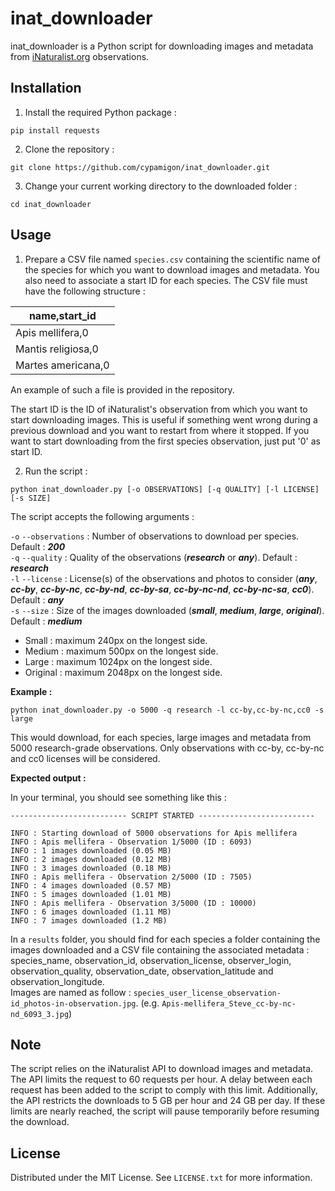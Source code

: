 # inat_downloader

inat_downloader is a Python script for downloading images and metadata from [iNaturalist.org](https://www.inaturalist.org/ "iNaturalist's Homepage") observations.  

## Installation


1. Install the required Python package : 
```
pip install requests
```
2. Clone the repository : 
```
git clone https://github.com/cypamigon/inat_downloader.git
```
3. Change your current working directory to the downloaded folder : 
```
cd inat_downloader
```

## Usage 

1. Prepare a CSV file named `species.csv` containing the scientific name of the species for which you want to download images and metadata. You also need to associate a start ID for each species. The CSV file must have the following structure :

| name,start_id       |
|---------------------|
|Apis mellifera,0     |
|Mantis religiosa,0   |
|Martes americana,0   |

An example of such a file is provided in the repository.

The start ID is the ID of iNaturalist's observation from which you want to start downloading images. This is useful if something went wrong during a previous download and you want to restart from where it stopped. If you want to start downloading from the first species observation, just put '0' as start ID.

2. Run the script : 

```
python inat_downloader.py [-o OBSERVATIONS] [-q QUALITY] [-l LICENSE] [-s SIZE] 
``` 

The script accepts the following arguments :

`-o` `--observations` : Number of observations to download per species. Default : **_200_**  
`-q` `--quality` : Quality of the observations (**_research_** or **_any_**). Default : **_research_**  
`-l` `--license` : License(s) of the observations and photos to consider  (**_any_**, **_cc-by_**, **_cc-by-nc_**, **_cc-by-nd_**, **_cc-by-sa_**, **_cc-by-nc-nd_**, **_cc-by-nc-sa_**, **_cc0_**). Default : **_any_**  
`-s` `--size` : Size of the images downloaded (**_small_**, **_medium_**, **_large_**, **_original_**). Default : **_medium_**  
* Small :  maximum 240px on the longest side.
* Medium : maximum 500px on the longest side.
* Large : maximum 1024px on the longest side.
* Original : maximum 2048px on the longest side.  


**Example :**
```
python inat_downloader.py -o 5000 -q research -l cc-by,cc-by-nc,cc0 -s large
```
This would download, for each species, large images and metadata from 5000 research-grade observations. Only observations with cc-by, cc-by-nc and cc0 licenses will be considered.

**Expected output :**

In your terminal, you should see something like this : 

``` 
-------------------------- SCRIPT STARTED --------------------------

INFO : Starting download of 5000 observations for Apis mellifera
INFO : Apis mellifera - Observation 1/5000 (ID : 6093)
INFO : 1 images downloaded (0.05 MB)
INFO : 2 images downloaded (0.12 MB)
INFO : 3 images downloaded (0.18 MB)
INFO : Apis mellifera - Observation 2/5000 (ID : 7505)
INFO : 4 images downloaded (0.57 MB)
INFO : 5 images downloaded (1.01 MB)
INFO : Apis mellifera - Observation 3/5000 (ID : 10000)
INFO : 6 images downloaded (1.11 MB)
INFO : 7 images downloaded (1.2 MB)
```

In a `results` folder, you should find for each species a folder containing the images downloaded and a CSV file containing the associated metadata : species_name, observation_id, observation_license, observer_login, observation_quality, observation_date, observation_latitude and observation_longitude.  
Images are named as follow : `species_user_license_observation-id_photos-in-observation.jpg`. (e.g. `Apis-mellifera_Steve_cc-by-nc-nd_6093_3.jpg`)


## Note

The script relies on the iNaturalist API to download images and metadata. The API limits the request to 60 requests per hour. A delay between each request has been added to the script to comply with this limit. Additionally, the API restricts the downloads to 5 GB per hour and 24 GB per day. If these limits are nearly reached, the script will pause temporarily before resuming the download.

## License 

Distributed under the MIT License. See `LICENSE.txt` for more information.